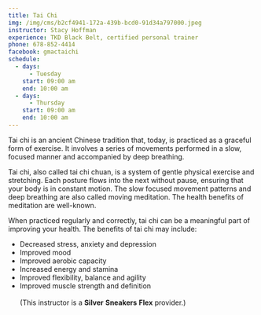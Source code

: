 ```yaml
---
title: Tai Chi
img: /img/cms/b2cf4941-172a-439b-bcd0-91d34a797000.jpeg
instructor: Stacy Hoffman
experience: TKD Black Belt, certified personal trainer
phone: 678-852-4414
facebook: gmactaichi
schedule:
  - days:
      - Tuesday
    start: 09:00 am
    end: 10:00 am
  - days:
      - Thursday
    start: 09:00 am
    end: 10:00 am
---
```

Tai chi is an ancient Chinese tradition that, today, is practiced as a graceful form of exercise. It involves a series of movements performed in a slow, focused manner and accompanied by deep breathing.

Tai chi, also called tai chi chuan, is a system of gentle physical exercise and stretching. Each posture flows into the next without pause, ensuring that your body is in constant motion. The slow focused movement patterns and deep breathing are also called moving meditation. The health benefits of meditation are well-known.

When practiced regularly and correctly, tai chi can be a meaningful part of improving your health. The benefits of tai chi may include:

* Decreased stress, anxiety and depression
* Improved mood
* Improved aerobic capacity
* Increased energy and stamina
* Improved flexibility, balance and agility
* Improved muscle strength and definition\
  \
  (This instructor is a **Silver** **Sneakers** **Flex** provider.)